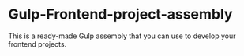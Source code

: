 # Gulp-Frontend-project-assembly
This is a ready-made Gulp assembly that you can use to develop your frontend projects.
